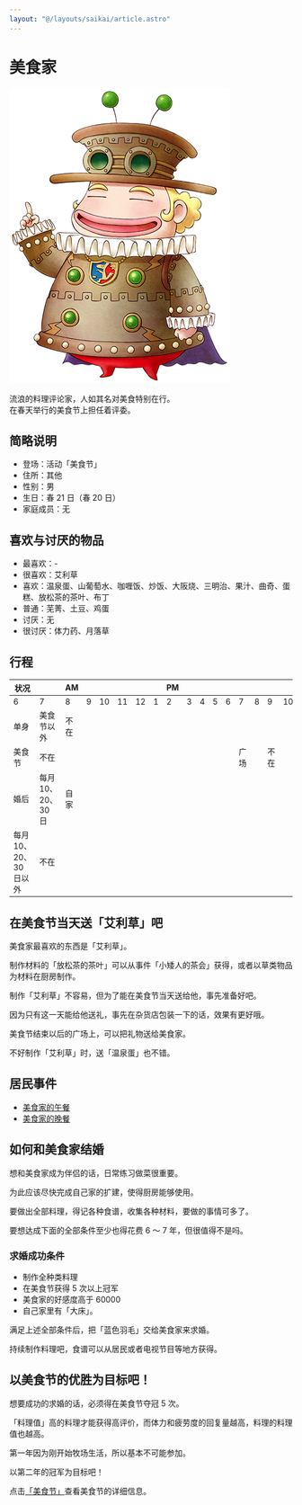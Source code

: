 ```yaml
---
layout: "@/layouts/saikai/article.astro"
---
```


# 美食家

![美食家](_gourmetman.png)

流浪的料理评论家，人如其名对美食特别在行。  
在春天举行的美食节上担任着评委。

## 简略说明

- 登场：活动「美食节」
- 住所：其他
- 性别：男
- 生日：春 21 日（春 20 日）
- 家庭成员：无

## 喜欢与讨厌的物品

- 最喜欢：-
- 很喜欢：艾利草
- 喜欢：温泉蛋、山葡萄水、咖喱饭、炒饭、大阪烧、三明治、果汁、曲奇、蛋糕、放松茶的茶叶、布丁
- 普通：芜菁、土豆、鸡蛋
- 讨厌：无
- 很讨厌：体力药、月落草

## 行程

| 状况                   |                    | AM   |     |     |     |     |     | PM  |     |     |     |     |      |     |      |     |     |     |     | AM  |
| ---------------------- | ------------------ | ---- | --- | --- | --- | --- | --- | --- | --- | --- | --- | --- | ---- | --- | ---- | --- | --- | --- | --- | --- |
| 6                      | 7                  | 8    | 9   | 10  | 11  | 12  | 1   | 2   | 3   | 4   | 5   | 6   | 7    | 8   | 9    | 10  | 11  | 12  |
| 单身                   | 美食节以外         | 不在 |     |     |     |     |     |     |     |     |     |     |      |     |      |     |     |     |     |     |
| 美食节                 | 不在               |      |     |     |     |     |     |     |     |     |     |     | 广场 |     | 不在 |     |     |     |     |
| 婚后                   | 每月 10、20、30 日 | 自家 |     |     |     |     |     |     |     |     |     |     |      |     |      |     |     |     |     |     |
| 每月 10、20、30 日以外 | 不在               |      |     |     |     |     |     |     |     |     |     |     |      |     |      |     |     |     |     |

## 在美食节当天送「艾利草」吧

美食家最喜欢的东西是「艾利草」。

制作材料的「放松茶的茶叶」可以从事件「小矮人的茶会」获得，或者以草类物品为材料在厨房制作。

制作「艾利草」不容易，但为了能在美食节当天送给他，事先准备好吧。

因为只有这一天能给他送礼，事先在杂货店包装一下的话，效果有更好哦。

美食节结束以后的广场上，可以把礼物送给美食家。

不好制作「艾利草」时，送「温泉蛋」也不错。

## 居民事件

- [美食家的午餐](../../event/resident#美食家的午餐)
- [美食家的晚餐](../../event/resident#美食家的晚餐)

## 如何和美食家结婚

想和美食家成为伴侣的话，日常练习做菜很重要。

为此应该尽快完成自己家的扩建，使得厨房能够使用。

要做出全部料理，得记各种食谱，收集各种材料，要做的事情可多了。

要想达成下面的全部条件至少也得花费 6 ～ 7 年，但很值得不是吗。

### 求婚成功条件

- 制作全种类料理
- 在美食节获得 5 次以上冠军
- 美食家的好感度高于 60000
- 自己家里有「大床」。

满足上述全部条件后，把「蓝色羽毛」交给美食家来求婚。

持续制作料理吧，食谱可以从居民或者电视节目等地方获得。

## 以美食节的优胜为目标吧！

想要成功的求婚的话，必须得在美食节夺冠 5 次。

「料理值」高的料理才能获得高评价，而体力和疲劳度的回复量越高，料理的料理值也越高。

第一年因为刚开始牧场生活，所以基本不可能参加。

以第二年的冠军为目标吧！

点击[「美食节」](../../life/event#美食节)查看美食节的详细信息。
